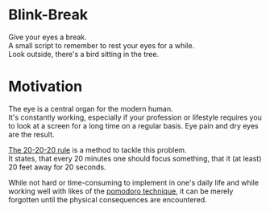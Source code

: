 # Blink-Break

Give your eyes a break. \
A small script to remember to rest your eyes for a while. \
Look outside, there's a bird sitting in the tree.

# Motivation

The eye is a central organ for the modern human.\
It's constantly working, especially if your profession or lifestyle requires you to look at a screen for a long time on a regular basis.
Eye pain and dry eyes are the result.

[The 20-20-20 rule](https://www.healthline.com/health/eye-health/20-20-20-rule) is a method to tackle this problem.\
It states, that every 20 minutes one should focus something, that it (at least) 20 feet away for 20 seconds.

While not hard or time-consuming to implement in one's daily life and while working well with likes of the [pomodoro technique](https://francescocirillo.com/pages/pomodoro-technique), it can be merely forgotten until the physical consequences are encountered.
